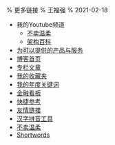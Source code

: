 % 更多链接
% 王福强
% 2021-02-18

- 我的Youtube频道
  - [不卖温柔](https://www.youtube.com/channel/UCxhsCy-gAGwRnG_z7Wqrs3A)
  - [架构百科](https://www.youtube.com/channel/UCG4NNmSjcCQGv3T25JBlHTQ)
- [为可以提供的产品与服务](private_products_and_services.html)
- [博客首页](posts.html)
- [专栏文章](columns.html)
- [我的收藏夹](favorite.html)
- [我的年度关键词](keewords/index.html)
- [金融看板](dashboard.html)
- [快捷参考](references.html)
- [友情链接](interlinks.html)
- [汉字拼音工具](https://afoo.me/pinyin/index.html)
- [不卖温柔](https://my.spline.design/logo-2dd2b486d306742087b23d29862cb270/)
- [Shortwords](https://shortwords.vercel.app/)





